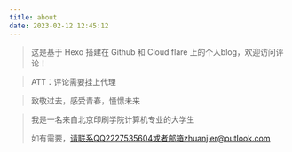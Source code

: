 ```yaml
---
title: about
date: 2023-02-12 12:45:12
---
```


> 这是基于 Hexo 搭建在 Github 和 Cloud flare 上的个人blog，欢迎访问评论！

> ATT：评论需要挂上代理

> 致敬过去，感受青春，憧憬未来

> 我是一名来自北京印刷学院计算机专业的大学生
>
> 如有需要，请联系QQ2227535604或者邮箱zhuanjier@outlook.com
